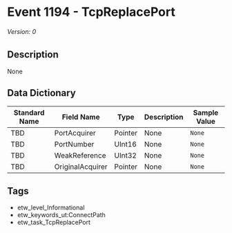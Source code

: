 # Event 1194 - TcpReplacePort
###### Version: 0

## Description
None

## Data Dictionary
|Standard Name|Field Name|Type|Description|Sample Value|
|---|---|---|---|---|
|TBD|PortAcquirer|Pointer|None|`None`|
|TBD|PortNumber|UInt16|None|`None`|
|TBD|WeakReference|UInt32|None|`None`|
|TBD|OriginalAcquirer|Pointer|None|`None`|

## Tags
* etw_level_Informational
* etw_keywords_ut:ConnectPath
* etw_task_TcpReplacePort